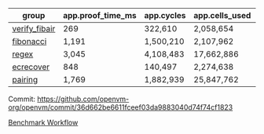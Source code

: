 | group | app.proof_time_ms | app.cycles | app.cells_used | leaf.proof_time_ms | leaf.cycles | leaf.cells_used |
| -- | -- | -- | -- | -- | -- | -- |
| [verify_fibair](https://github.com/openvm-org/openvm/blob/benchmark-results/benchmarks-pr/2138/verify_fibair-36d662be6611fceef03da9883040d74f74cf1823.md) | 269 |  322,610 |  2,058,654 |- | - | - |
| [fibonacci](https://github.com/openvm-org/openvm/blob/benchmark-results/benchmarks-pr/2138/fibonacci-36d662be6611fceef03da9883040d74f74cf1823.md) | 1,191 |  1,500,210 |  2,107,962 |- | - | - |
| [regex](https://github.com/openvm-org/openvm/blob/benchmark-results/benchmarks-pr/2138/regex-36d662be6611fceef03da9883040d74f74cf1823.md) | 3,045 |  4,108,483 |  17,662,886 |- | - | - |
| [ecrecover](https://github.com/openvm-org/openvm/blob/benchmark-results/benchmarks-pr/2138/ecrecover-36d662be6611fceef03da9883040d74f74cf1823.md) | 848 |  140,497 |  2,274,638 |- | - | - |
| [pairing](https://github.com/openvm-org/openvm/blob/benchmark-results/benchmarks-pr/2138/pairing-36d662be6611fceef03da9883040d74f74cf1823.md) | 1,769 |  1,882,939 |  25,847,762 |- | - | - |


Commit: https://github.com/openvm-org/openvm/commit/36d662be6611fceef03da9883040d74f74cf1823

[Benchmark Workflow](https://github.com/openvm-org/openvm/actions/runs/17750518474)
